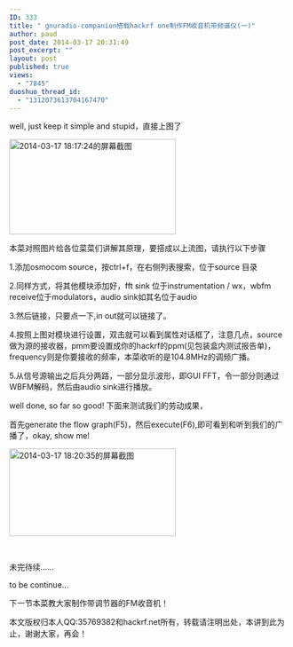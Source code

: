 ```yaml
---
ID: 333
title: " gnuradio-companion搭载hackrf one制作FM收音机带频谱仪(一)"
author: paud
post_date: 2014-03-17 20:31:49
post_excerpt: ""
layout: post
published: true
views:
  - "7845"
duoshuo_thread_id:
  - "1312073613704167470"
---
```

well, just keep it simple and stupid，直接上图了

<a href="http://www.hackrf.net/wp-content/uploads/2014/03/2014-03-17-181724的屏幕截图.png"><img class="alignnone size-medium wp-image-337" alt="2014-03-17 18:17:24的屏幕截图" src="http://www.hackrf.net/wp-content/uploads/2014/03/2014-03-17-181724的屏幕截图-300x172.png" width="300" height="172" /></a>

本菜对照图片给各位菜菜们讲解其原理，要搭成以上流图，请执行以下步骤

1.添加osmocom source，按ctrl+f，在右侧列表搜索，位于source 目录

2.同样方式，将其他模块添加好，fft sink 位于instrumentation / wx，wbfm receive位于modulators，audio sink如其名位于audio

3.然后链接，只要点一下,in out就可以链接了。

4.按照上图对模块进行设置，双击就可以看到属性对话框了，注意几点，source做为源的接收器，pmm要设置成你的hackrf的ppm(见包装盒内测试报告单)，frequency则是你要接收的频率，本菜收听的是104.8MHz的调频广播。

5.从信号源输出之后兵分两路，一部分显示波形，即GUI FFT，令一部分则通过WBFM解码，然后由audio sink进行播放。

well done, so far so good! 下面来测试我们的劳动成果，

首先generate the flow graph(F5)，然后execute(F6),即可看到和听到我们的广播了，okay, show me!

<a href="http://www.hackrf.net/wp-content/uploads/2014/03/2014-03-17-182035的屏幕截图.png"><img class="alignnone size-medium wp-image-338" alt="2014-03-17 18:20:35的屏幕截图" src="http://www.hackrf.net/wp-content/uploads/2014/03/2014-03-17-182035的屏幕截图-300x158.png" width="300" height="158" /></a>

&nbsp;

未完待续……

to be continue...

下一节本菜教大家制作带调节器的FM收音机！

<span style="line-height: 1.5em">本文版权归本人</span><span style="line-height: 1.5em">QQ:35769382</span><span style="line-height: 1.5em">和hackrf.net所有，转载请注明出处，本讲到此为止，谢谢大家，再会！</span>
